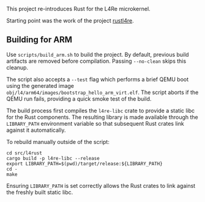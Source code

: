 This project re-introduces Rust for the L4Re microkernel.

Starting point was the work of the project [rustl4re](https://github.com/humenda/rustl4re).

## Building for ARM

Use `scripts/build_arm.sh` to build the project. By default, previous build
artifacts are removed before compilation. Passing `--no-clean` skips this
cleanup.

The script also accepts a `--test` flag which performs a brief QEMU boot using
the generated image `obj/l4/arm64/images/bootstrap_hello_arm_virt.elf`. The
script aborts if the QEMU run fails, providing a quick smoke test of the
build.

The build process first compiles the `l4re-libc` crate to provide a static
libc for the Rust components. The resulting library is made available through
the `LIBRARY_PATH` environment variable so that subsequent Rust crates link
against it automatically.

To rebuild manually outside of the script:

```
cd src/l4rust
cargo build -p l4re-libc --release
export LIBRARY_PATH=$(pwd)/target/release:${LIBRARY_PATH}
cd -
make
```

Ensuring `LIBRARY_PATH` is set correctly allows the Rust crates to link against
the freshly built static libc.

